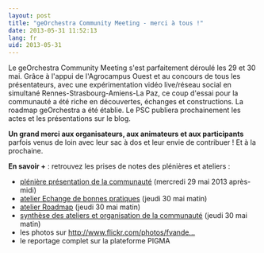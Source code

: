 ```yaml
---
layout: post
title: "geOrchestra Community Meeting - merci à tous !"
date: 2013-05-31 11:52:13
lang: fr
uid: 2013-05-31
---
```


<p>Le geOrchestra Community Meeting s'est parfaitement déroulé les 29 et 30
mai. Grâce à l'appui de l'Agrocampus Ouest et au concours de tous les
présentateurs, avec une expérimentation vidéo live/réseau social en simultané
Rennes-Strasbourg-Amiens-La Paz, ce coup d'essai pour la communauté a été riche
en découvertes, échanges et constructions. La roadmap geOrchestra a été
établie. Le PSC publiera prochainement les actes et les présentations sur le
blog.</p>

<!--more-->

<p><strong>Un grand merci aux organisateurs, aux animateurs et aux
participants</strong> parfois venus de loin avec leur sac à dos et leur envie
de contribuer ! Et à la prochaine.</p>
<p><strong>En savoir +</strong> : retrouvez les prises de notes des
plénières et ateliers :</p>
<ul>
<li><a href="https://docs.google.com/document/d/167GWGmWBJUM-x-YxMDgnPT-e26Tnx8XLNkNaBVpjMdc/edit#heading=h.g6vj3t8dkce" hreflang="fr">plénière présentation de la communauté</a> (mercredi 29 mai 2013
après-midi)</li>
<li><a href="https://docs.google.com/document/d/1C9mw7px-MjM8lBej2lhm7Ci-Ynrx_ETTV3rvbiz2GHA/edit" hreflang="fr">atelier Echange de bonnes pratiques</a> (jeudi 30 mai matin)</li>
<li><a href="https://docs.google.com/document/d/1izxp5lhIzj085efBFv24u5Ecaide4L0sFm642yzFFX8/edit">
atelier Roadmap</a> (jeudi 30 mai matin)</li>
<li><a href="https://docs.google.com/document/d/1Q4aav1i133MS6YE2tUlo9JHIC8rLY7AIH5QyrrOL2gE/edit">
synthèse des ateliers et organisation de la communauté</a> (jeudi 30 mai
matin)</li>
<li>les photos sur <a href="http://www.flickr.com/photos/fvanderbiest/sets/72157633849726599/" title="http://www.flickr.com/photos/fvanderbiest/sets/72157633849726599/">http://www.flickr.com/photos/fvande...</a></li>
<li>le reportage complet sur la plateforme PIGMA</li>
</ul>
